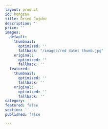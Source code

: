 ```yaml
---
layout: product
id: hongzao
title: Dried Jujube
description: ''
price: ''
images:
  default:
    thumbnail:
      optimized: ''
      fallback: "/images/red dates thumb.jpg"
    original:
      optimized: ''
      fallback: ''
  featured:
    thumbnail:
      optimized: ''
      fallback: ''
    original:
      optimized: ''
      fallback: ''
category: ''
featured: false
section: ''
published: false

---
```

